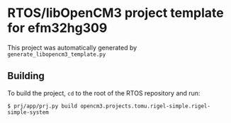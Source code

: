 # RTOS/libOpenCM3 project template for efm32hg309

This project was automatically generated by `generate_libopencm3_template.py`

## Building

To build the project, `cd` to the root of the RTOS repository and run:

    $ prj/app/prj.py build opencm3.projects.tomu.rigel-simple.rigel-simple-system